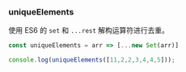 ### uniqueElements

使用 ES6 的 `set` 和 `...rest` 解构运算符进行去重。

```js
const uniqueElements = arr => [...new Set(arr)]
```

```js
console.log(uniqueElements([11,2,2,3,4,4,5]));
```